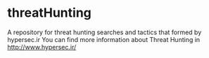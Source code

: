 # threatHunting
A repository for threat hunting searches and tactics that formed by hypersec.ir
You can find more information about Threat Hunting in http://www.hypersec.ir/


